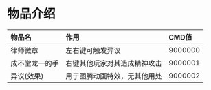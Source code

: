# 物品介绍

| 物品名               | 作用                                | CMD值     |
| :---                | :---                                | :---      |
| 律师微章             | 左右键可触发异议                     | 9000000   |
| 成不堂龙一的手        | 右键其他玩家对其造成精神攻击          | 9000001   |
| 异议(效果)           | 用于图腾动画特效，无其他用处          | 9000002   | 